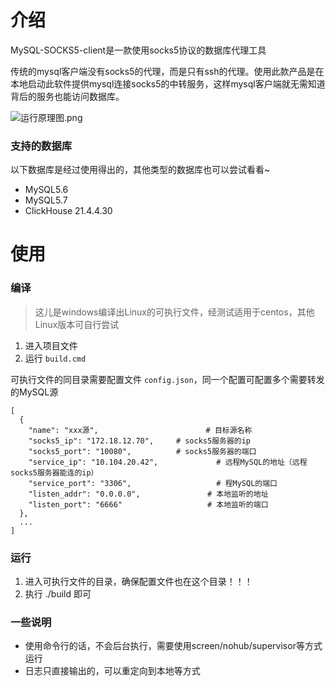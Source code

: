 # 介绍
MySQL-SOCKS5-client是一款使用socks5协议的数据库代理工具

传统的mysql客户端没有socks5的代理，而是只有ssh的代理。使用此款产品是在本地启动此软件提供mysql连接socks5的中转服务，这样mysql客户端就无需知道背后的服务也能访问数据库。

![运行原理图.png](https://i.loli.net/2021/08/17/k5RVi82zNXZpcD6.png)

### 支持的数据库
以下数据库是经过使用得出的，其他类型的数据库也可以尝试看看~
+ MySQL5.6
+ MySQL5.7
+ ClickHouse 21.4.4.30

# 使用

### 编译
> 这儿是windows编译出Linux的可执行文件，经测试适用于centos，其他Linux版本可自行尝试
1. 进入项目文件
2. 运行 `build.cmd`

可执行文件的同目录需要配置文件 `config.json`，同一个配置可配置多个需要转发的MySQL源
```
[
  {
    "name": "xxx源",                        # 目标源名称
    "socks5_ip": "172.18.12.70",     # socks5服务器的ip
    "socks5_port": "10080",          # socks5服务器的端口
    "service_ip": "10.104.20.42",             # 远程MySQL的地址（远程socks5服务器能连的ip）
    "service_port": "3306",                   # 程MySQL的端口
    "listen_addr": "0.0.0.0",               # 本地监听的地址
    "listen_port": "6666"                   # 本地监听的端口
  },
  ...
]
```
### 运行
1. 进入可执行文件的目录，确保配置文件也在这个目录！！！
2. 执行 ./build 即可

### 一些说明
+ 使用命令行的话，不会后台执行，需要使用screen/nohub/supervisor等方式运行
+ 日志只直接输出的，可以重定向到本地等方式

